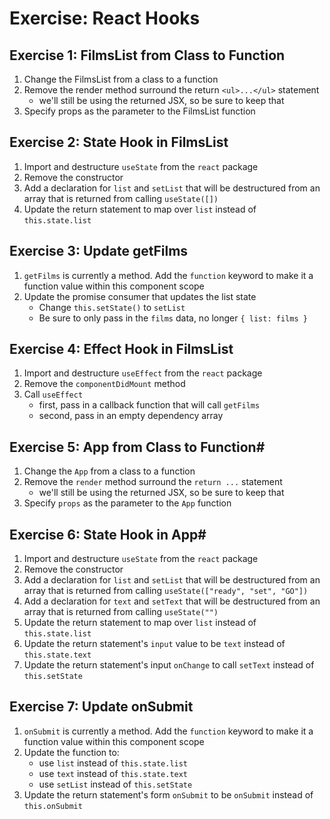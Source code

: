 # Exercise: React Hooks

## Exercise 1: FilmsList from Class to Function
1. Change the FilmsList from a class to a function
1. Remove the render method surround the return `<ul>...</ul>` statement
    * we'll still be using the returned JSX, so be sure to keep that
1. Specify props as the parameter to the FilmsList function

## Exercise 2: State Hook in FilmsList
1. Import and destructure `useState` from the `react` package
1. Remove the constructor
1. Add a declaration for `list` and `setList` that will be destructured from an array that is returned from calling `useState([])`
1. Update the return statement to map over `list` instead of `this.state.list`

## Exercise 3: Update getFilms
1. `getFilms` is currently a method. Add the `function` keyword to make it a function value within this component scope
1. Update the promise consumer that updates the list state
    * Change `this.setState()` to `setList`
    * Be sure to only pass in the `films` data, no longer `{ list: films }`

## Exercise 4: Effect Hook in FilmsList
1. Import and destructure `useEffect` from the `react` package
1. Remove the `componentDidMount` method
1. Call `useEffect`
    * first, pass in a callback function that will call `getFilms`
    * second, pass in an empty dependency array

## Exercise 5: App from Class to Function#
1. Change the `App` from a class to a function
1. Remove the `render` method surround the `return ...` statement
    * we'll still be using the returned JSX, so be sure to keep that
1. Specify `props` as the parameter to the `App` function

## Exercise 6: State Hook in App#
1. Import and destructure `useState` from the `react` package
1. Remove the constructor
1. Add a declaration for `list` and `setList` that will be destructured from an array that is returned from calling `useState(["ready", "set", "GO"])`
1. Add a declaration for `text` and `setText` that will be destructured from an array that is returned from calling `useState("")`
1. Update the return statement to map over `list` instead of `this.state.list`
1. Update the return statement's `input` value to be `text` instead of `this.state.text`
1. Update the return statement's input `onChange` to call `setText` instead of `this.setState`

## Exercise 7: Update onSubmit
1. `onSubmit` is currently a method. Add the `function` keyword to make it a function value within this component scope
1. Update the function to:
    * use `list` instead of `this.state.list`
    * use `text` instead of `this.state.text`
    * use `setList` instead of `this.setState`
1. Update the return statement's form `onSubmit` to be `onSubmit` instead of `this.onSubmit`

